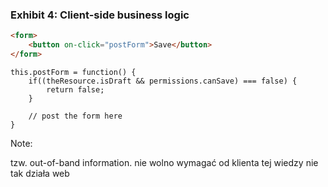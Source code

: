 ### Exhibit 4: Client-side business logic

``` html
<form>
    <button on-click="postForm">Save</button>
</form>
```
<pre class="fragment"><code class="javascript">this.postForm = function() {
    if((theResource.isDraft && permissions.canSave) === false) {
        return false;
    }

    // post the form here
}
</code></pre>

Note:

tzw. out-of-band information. nie wolno wymagać od klienta tej wiedzy
nie tak działa web
